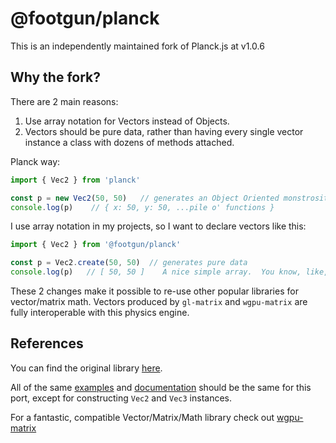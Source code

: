 # @footgun/planck

This is an independently maintained fork of Planck.js at v1.0.6 


## Why the fork?

There are 2 main reasons:

1. Use array notation for Vectors instead of Objects.
2. Vectors should be pure data, rather than having every single vector instance a class with dozens of methods attached.

Planck way:
```javascript
import { Vec2 } from 'planck'

const p = new Vec2(50, 50)   // generates an Object Oriented monstrosity
console.log(p)    // { x: 50, y: 50, ...pile o' functions }
```

I use array notation in my projects, so I want to declare vectors like this:
```javascript
import { Vec2 } from '@footgun/planck'

const p = Vec2.create(50, 50)  // generates pure data
console.log(p)   // [ 50, 50 ]    A nice simple array.  You know, like, data.  :)
```

These 2 changes make it possible to re-use other popular libraries for vector/matrix math.
Vectors produced by `gl-matrix` and `wgpu-matrix` are fully interoperable with this physics engine.


## References

You can find the original library [here](https://piqnt.com/planck.js/).

All of the same [examples](https://piqnt.com/planck.js/) and [documentation](https://piqnt.com/planck.js/docs/) should be the same for this port,
except for constructing `Vec2` and `Vec3` instances.

For a fantastic, compatible Vector/Matrix/Math library check out [wgpu-matrix](https://www.npmjs.com/package/wgpu-matrix)
